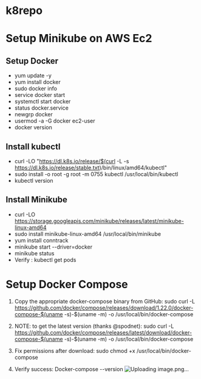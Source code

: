 # k8repo

# Setup Minikube on AWS Ec2
## Setup Docker 
- yum update -y
- yum install docker
- sudo docker info
- service docker start
- systemctl start docker
- status docker.service
- newgrp docker
- usermod -a -G docker ec2-user
- docker version

## Install kubectl 
-  curl -LO "https://dl.k8s.io/release/$(curl -L -s https://dl.k8s.io/release/stable.txt)/bin/linux/amd64/kubectl"
-  sudo install -o root -g root -m 0755 kubectl /usr/local/bin/kubectl
-   kubectl version

## Install Minikube
-  curl -LO https://storage.googleapis.com/minikube/releases/latest/minikube-linux-amd64
-  sudo install minikube-linux-amd64 /usr/local/bin/minikube
-  yum install  conntrack
-  minikube start --driver=docker
-  minikube status
-  Verify :  kubectl get pods

# Setup Docker Compose

1.	Copy the appropriate docker-compose binary from GitHub:
sudo curl -L https://github.com/docker/compose/releases/download/1.22.0/docker-compose-$(uname -s)-$(uname -m) -o /usr/local/bin/docker-compose

2.	NOTE: to get the latest version (thanks @spodnet): 
sudo curl -L https://github.com/docker/compose/releases/latest/download/docker-compose-$(uname -s)-$(uname -m) -o /usr/local/bin/docker-compose
3.	Fix permissions after download:
sudo chmod +x /usr/local/bin/docker-compose
4.	Verify success:
Docker-compose --version
![Uploading image.png…]()

